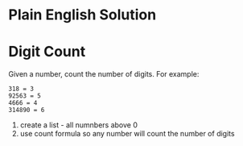 # Plain English Solution
# Digit Count

Given a number, count the number of digits. For example:

```text
318 = 3
92563 = 5
4666 = 4
314890 = 6
```

1) create a list - all numnbers above 0
2) use count formula so any number will count the number of digits